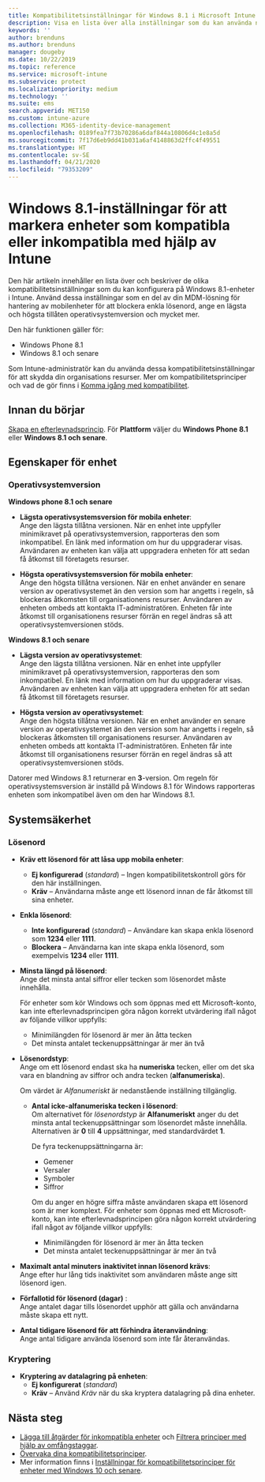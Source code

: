 ```yaml
---
title: Kompatibilitetsinställningar för Windows 8.1 i Microsoft Intune – Azure | Microsoft Docs
description: Visa en lista över alla inställningar som du kan använda när du konfigurerar kompatibilitet för Windows 8.1- och Windows Phone 8.1-enheter i Microsoft Intune. Kontrollera kompatibiliteten med den lägsta och högsta operativsystemversionen, ange begränsningar och längd för lösenord, aktivera kryptering för datalagring och mycket mer.
keywords: ''
author: brenduns
ms.author: brenduns
manager: dougeby
ms.date: 10/22/2019
ms.topic: reference
ms.service: microsoft-intune
ms.subservice: protect
ms.localizationpriority: medium
ms.technology: ''
ms.suite: ems
search.appverid: MET150
ms.custom: intune-azure
ms.collection: M365-identity-device-management
ms.openlocfilehash: 0189fea7f73b70286a6daf844a10806d4c1e8a5d
ms.sourcegitcommit: 7f17d6eb9dd41b031a6af4148863d2ffc4f49551
ms.translationtype: HT
ms.contentlocale: sv-SE
ms.lasthandoff: 04/21/2020
ms.locfileid: "79353209"
---
```

# <a name="windows-81-settings-to-mark-devices-as-compliant-or-not-compliant-using-intune"></a>Windows 8.1-inställningar för att markera enheter som kompatibla eller inkompatibla med hjälp av Intune

Den här artikeln innehåller en lista över och beskriver de olika kompatibilitetsinställningar som du kan konfigurera på Windows 8.1-enheter i Intune. Använd dessa inställningar som en del av din MDM-lösning för hantering av mobilenheter för att blockera enkla lösenord, ange en lägsta och högsta tillåten operativsystemversion och mycket mer.

Den här funktionen gäller för:

- Windows Phone 8.1
- Windows 8.1 och senare

Som Intune-administratör kan du använda dessa kompatibilitetsinställningar för att skydda din organisations resurser. Mer om kompatibilitetsprinciper och vad de gör finns i [Komma igång med kompatibilitet](device-compliance-get-started.md).

## <a name="before-you-begin"></a>Innan du börjar

[Skapa en efterlevnadsprincip](create-compliance-policy.md#create-the-policy). För **Plattform** väljer du **Windows Phone 8.1** eller **Windows 8.1 och senare**.

## <a name="device-properties"></a>Egenskaper för enhet

### <a name="operating-system-version"></a>Operativsystemversion

**Windows phone 8.1 och senare**
- **Lägsta operativsystemsversion för mobila enheter**:  
  Ange den lägsta tillåtna versionen. När en enhet inte uppfyller minimikravet på operativsystemversion, rapporteras den som inkompatibel. En länk med information om hur du uppgraderar visas. Användaren av enheten kan välja att uppgradera enheten för att sedan få åtkomst till företagets resurser.

- **Högsta operativsystemsversion för mobila enheter**:  
  Ange den högsta tillåtna versionen. När en enhet använder en senare version av operativsystemet än den version som har angetts i regeln, så blockeras åtkomsten till organisationens resurser. Användaren av enheten ombeds att kontakta IT-administratören. Enheten får inte åtkomst till organisationens resurser förrän en regel ändras så att operativsystemversionen stöds.

**Windows 8.1 och senare**
- **Lägsta version av operativsystemet**:  
  Ange den lägsta tillåtna versionen. När en enhet inte uppfyller minimikravet på operativsystemversion, rapporteras den som inkompatibel. En länk med information om hur du uppgraderar visas. Användaren av enheten kan välja att uppgradera enheten för att sedan få åtkomst till företagets resurser.

- **Högsta version av operativsystemet**:  
  Ange den högsta tillåtna versionen. När en enhet använder en senare version av operativsystemet än den version som har angetts i regeln, så blockeras åtkomsten till organisationens resurser. Användaren av enheten ombeds att kontakta IT-administratören. Enheten får inte åtkomst till organisationens resurser förrän en regel ändras så att operativsystemversionen stöds.

Datorer med Windows 8.1 returnerar en **3**-version. Om regeln för operativsystemsversion är inställd på Windows 8.1 för Windows rapporteras enheten som inkompatibel även om den har Windows 8.1.

## <a name="system-security"></a>Systemsäkerhet

### <a name="password"></a>Lösenord

- **Kräv ett lösenord för att låsa upp mobila enheter**:  
  - **Ej konfigurerad** (*standard*) – Ingen kompatibilitetskontroll görs för den här inställningen.
  - **Kräv** – Användarna måste ange ett lösenord innan de får åtkomst till sina enheter.

- **Enkla lösenord**:  
  - **Inte konfigurerad** (*standard*) – Användare kan skapa enkla lösenord som **1234** eller **1111**.
  - **Blockera** – Användarna kan inte skapa enkla lösenord, som exempelvis **1234** eller **1111**.  

- **Minsta längd på lösenord**:  
  Ange det minsta antal siffror eller tecken som lösenordet måste innehålla.

  För enheter som kör Windows och som öppnas med ett Microsoft-konto, kan inte efterlevnadsprincipen göra någon korrekt utvärdering ifall något av följande villkor uppfylls:  
  - Minimilängden för lösenord är mer än åtta tecken
  - Det minsta antalet teckenuppsättningar är mer än två

- **Lösenordstyp**:  
  Ange om ett lösenord endast ska ha **numeriska** tecken, eller om det ska vara en blandning av siffror och andra tecken (**alfanumeriska**).

  Om värdet är *Alfanumeriskt* är nedanstående inställning tillgänglig.  

  - **Antal icke-alfanumeriska tecken i lösenord**:  
    Om alternativet för *lösenordstyp* är **Alfanumeriskt** anger du det minsta antal teckenuppsättningar som lösenordet måste innehålla. Alternativen är **0** till **4** uppsättningar, med standardvärdet **1**.
    
    De fyra teckenuppsättningarna är:
    - Gemener
    - Versaler
    - Symboler
    - Siffror

    Om du anger en högre siffra måste användaren skapa ett lösenord som är mer komplext. För enheter som öppnas med ett Microsoft-konto, kan inte efterlevnadsprincipen göra någon korrekt utvärdering ifall något av följande villkor uppfylls:

    - Minimilängden för lösenord är mer än åtta tecken
    - Det minsta antalet teckenuppsättningar är mer än två

- **Maximalt antal minuters inaktivitet innan lösenord krävs**:  
  Ange efter hur lång tids inaktivitet som användaren måste ange sitt lösenord igen.

- **Förfallotid för lösenord (dagar)** :  
  Ange antalet dagar tills lösenordet upphör att gälla och användarna måste skapa ett nytt.

- **Antal tidigare lösenord för att förhindra återanvändning**:  
  Ange antal tidigare använda lösenord som inte får återanvändas.

### <a name="encryption"></a>Kryptering

- **Kryptering av datalagring på enheten**:  
  - **Ej konfigurerat** (*standard*)
  - **Kräv** – Använd *Kräv* när du ska kryptera datalagring på dina enheter.


<!-- not on phone   
- **Require encryption on mobile device**: **Require** the device to be encrypted to connect to data storage resources.
--> 

## <a name="next-steps"></a>Nästa steg

- [Lägga till åtgärder för inkompatibla enheter](actions-for-noncompliance.md) och [Filtrera principer med hjälp av omfångstaggar](../fundamentals/scope-tags.md).
- [Övervaka dina kompatibilitetsprinciper](compliance-policy-monitor.md).
- Mer information finns i [Inställningar för kompatibilitetsprinciper för enheter med Windows 10 och senare](compliance-policy-create-windows.md).